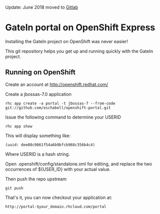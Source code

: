 Update: June 2018 moved to [Gitlab](https://gitlab.com/eschabell/openshift-portal)


GateIn portal on OpenShift Express
============================================
Installing the GateIn project on OpenShift was never easier!

This git repository helps you get up and running quickly with the GateIn project.

Running on OpenShift
----------------------------

Create an account at http://openshift.redhat.com/

Create a jbossas-7.0 application

    rhc app create -a portal -t jbossas-7 --from-code git://github.com/eschabell/openshift-portal.git
    
Issue the following command to determine your USERID
 
    rhc app show

This will display something like:
 
    (uuid: dee08c9861f54a6b9bfcb968c356b4c4)
 
Where USERID is a hash string.

Open .openshift/config/standalone.xml for editing, and replace the two occurrences of ${USER_ID} with your actual value.

Then push the repo upstream

    git push

That's it, you can now checkout your application at:

    http://portal-$your_domain.rhcloud.com/portal

